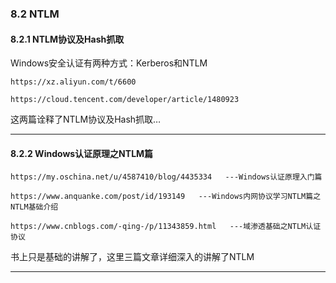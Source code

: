 ### 8.2 NTLM

#### 8.2.1 NTLM协议及Hash抓取

Windows安全认证有两种方式：Kerberos和NTLM

    https://xz.aliyun.com/t/6600
    
    https://cloud.tencent.com/developer/article/1480923
    
        

这两篇诠释了NTLM协议及Hash抓取…

* * *

#### 8.2.2 Windows认证原理之NTLM篇

    https://my.oschina.net/u/4587410/blog/4435334   ---Windows认证原理入门篇
    
    https://www.anquanke.com/post/id/193149   ---Windows内网协议学习NTLM篇之NTLM基础介绍
    
    https://www.cnblogs.com/-qing-/p/11343859.html   ---域渗透基础之NTLM认证协议
    
        

书上只是基础的讲解了，这里三篇文章详细深入的讲解了NTLM

* * *